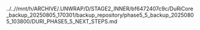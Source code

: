 ../..//mnt/h/ARCHIVE/.UNWRAP/D/STAGE2_INNER/bf6472407c9c/DuRiCore_backup_20250805_170301/backup_repository/phase5_5_backup_20250805_103800/DURI_PHASE5_5_NEXT_STEPS.md